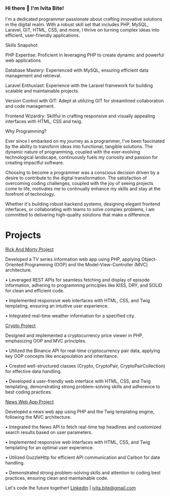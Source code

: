### Hi there 👋 I'm Ivita Bite!

<!--
**IvitaBite/IvitaBite** is a ✨ _special_ ✨ repository because its `README.md` (this file) appears on your GitHub profile.

Here are some ideas to get you started:

- 🔭 I’m currently working on ...
- 🌱 I’m currently learning ...
- 👯 I’m looking to collaborate on ...
- 🤔 I’m looking for help with ...
- 💬 Ask me about ...
- 📫 How to reach me: ...
- 😄 Pronouns: ...
- ⚡ Fun fact: ...
-->
I'm a dedicated programmer passionate about crafting innovative solutions in the digital realm. With a robust skill set that includes PHP, MySQL, Laravel, GIT, HTML, CSS, and more, I thrive on turning complex ideas into efficient, user-friendly applications.

Skills Snapshot:

PHP Expertise: Proficient in leveraging PHP to create dynamic and powerful web applications.

Database Mastery: Experienced with MySQL, ensuring efficient data management and retrieval.

Laravel Enthusiast: Experience with the Laravel framework for building scalable and maintainable projects.

Version Control with GIT: Adept at utilizing GIT for streamlined collaboration and code management.

Frontend Wizardry: Skillful in crafting responsive and visually appealing interfaces with HTML, CSS and twig.

Why Programming?

Ever since I embarked on my journey as a programmer, I've been fascinated by the ability to transform ideas into functional, tangible solutions. The dynamic nature of programming, coupled with the ever-evolving technological landscape, continuously fuels my curiosity and passion for creating impactful software.

Choosing to become a programmer was a conscious decision driven by a desire to contribute to the digital transformation. The satisfaction of overcoming coding challenges, coupled with the joy of seeing projects come to life, motivates me to continually enhance my skills and stay at the forefront of technology.

Whether it's building robust backend systems, designing elegant frontend interfaces, or collaborating with teams to solve complex problems, I am committed to delivering high-quality solutions that make a difference.

# Projects

[Rick And Morty Project](https://github.com/IvitaBite/RnM_OW_WEB)

Developed a TV series information web app using PHP, applying Object-Oriented Programming (OOP) and the Model-View-Controller (MVC) architecture.

• Leveraged REST APIs for seamless fetching and display of episode information, adhering to programming principles like KISS, DRY, and SOLID for clean and efficient code.

• Implemented responsive web interfaces with HTML, CSS, and Twig templating, ensuring an intuitive user experience.

• Integrated real-time weather information for a specified city.

[Crypto Project](https://github.com/IvitaBite/Crypto_WEB)

Designed and implemented a cryptocurrency price viewer in PHP, emphasizing OOP and MVC principles.

• Utilized the Binance API for real-time cryptocurrency pair data, applying key OOP concepts like encapsulation and inheritance.

• Created well-structured classes (Crypto, CryptoPair, CryptoPairCollection) for effective data handling.

• Developed a user-friendly web interface with HTML, CSS, and Twig templating, demonstrating strong problem-solving skills and adherence to best coding practices.


[News Web App Project](https://github.com/IvitaBite/WEB_Articles)

Developed a news web app using PHP and the Twig templating engine, following the MVC architecture.

• Integrated the News API to fetch real-time top headlines and customized search results based on user parameters.

• Implemented responsive web interfaces with HTML, CSS, and Twig templating for an optimal user experience.

• Utilized GuzzleHttp for efficient API communication and Carbon for date handling.

• Demonstrated strong problem-solving skills and attention to coding best practices, ensuring clean and maintainable code.


Let's code the future together! [LinkedIn](https://www.linkedin.com/in/yourname) | ivita.bite@gmail.com

